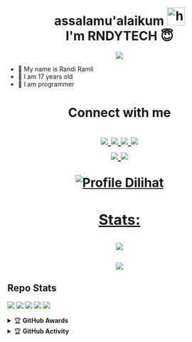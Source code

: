 <h1 align="center">assalamu'alaikum <img src="https://user-images.githubusercontent.com/1303154/88677602-1635ba80-d120-11ea-84d8-d263ba5fc3c0.gif" width="40px" alt="hi"><br>I'm RNDYTECH 😇 </h1>
<p align="center">
  <img src="https://i.ibb.co/ZV7nF2b/IMG-20210723-WA0022.jpg" />
</p>

- 🎌 My name is Randi Ramli 
- 🏁 I am 17 years old 
- 🚩 I am programmer

<h1 align="center"> Connect with me
<p align="center">
  <a href="https://instagram.com/randirmli"><img src="https://img.shields.io/badge/Instagram-E4405F?style=for-the-badge&logo=instagram&logoColor=white"/> 
  <a href="https://wa.me/message/5PJOOLKRSXXRP1"><img src="https://img.shields.io/badge/WhatsApp-25D366?style=for-the-badge&logo=whatsapp&logoColor=white" />
  <a href="https://www.facebook.com/RndyTech"><img src="https://img.shields.io/badge/Facebook-%234267B2.svg?&style=for-the-badge&logo=facebook&logoColor=white" />
  <a href="https://t.me/RndyTech"><img src="https://img.shields.io/badge/Telegram-%230088cc.svg?&style=for-the-badge&logo=telegram&logoColor=white" /> <br>
  <a href="https://github.com/randiramli"><img src="https://img.shields.io/badge/-GitHub-black?style=flat-square&logo=github" /> 
  <a href="https://youtube.com/channel/UCm9U8cThhUZnMYraQVmr2-Q"><img src="https://img.shields.io/youtube/channel/subscribers/UCdzWwbApjkyODby7_MoRYlA?style=social" /> <br>
</p>


![Profile Dilihat](https://komarev.com/ghpvc/?username=randiramli&color=blue&style=flat-square&label=Profile+Dilihat)
### Stats:
<p align="center"><a href="https://github.com/randiramli"><img src="[https://github-readme-stats.vercel.app/api?username=randiramli&show_icons=true&theme=radical](https://github-readme-stats.vercel.app/api?username=N0obCodingers&show_icons=true&theme=radical)"></a></p>
<p align="center"><a href="https://github.com/randiramli"><img src="https://github-readme-stats.vercel.app/api/top-langs/?username=randiramli&theme=radical&layout=compact"></a></p> 

## Repo Stats


<p>
    <img src="https://img.shields.io/badge/OS-Linux-blue?&logo=Linux" />
    <img src="https://img.shields.io/badge/OS-Windows-blue?&logo=Windows" />
    <img src="https://img.shields.io/badge/IDE-Xcode-blue?&logo=xcode" />
    <img src="https://img.shields.io/badge/Text%20Editor-Visual%20Studio%20Code-blue?&logo=visual%20studio%20code&logoColor=blue" />
    <img src="https://img.shields.io/badge/Sublime%20Text-gray?&logo=Sublime-Text" />
</p>
<details>
    <summary>&#127942 <b>GitHub Awards</b></summary><br/>

![Github Trophy](https://github-profile-trophy.vercel.app/?username=phaticusthiccy)

</details>

<details>
    <summary>&#127942 <b>GitHub Activity</b></summary><br/>

![Metrics](https://metrics.lecoq.io/randiramli?template=classic&repositories.forks=true&languages=1&languages.colors=github&languages.threshold=0%25&config.timezone=Asia%2FMakassar)

</details>
